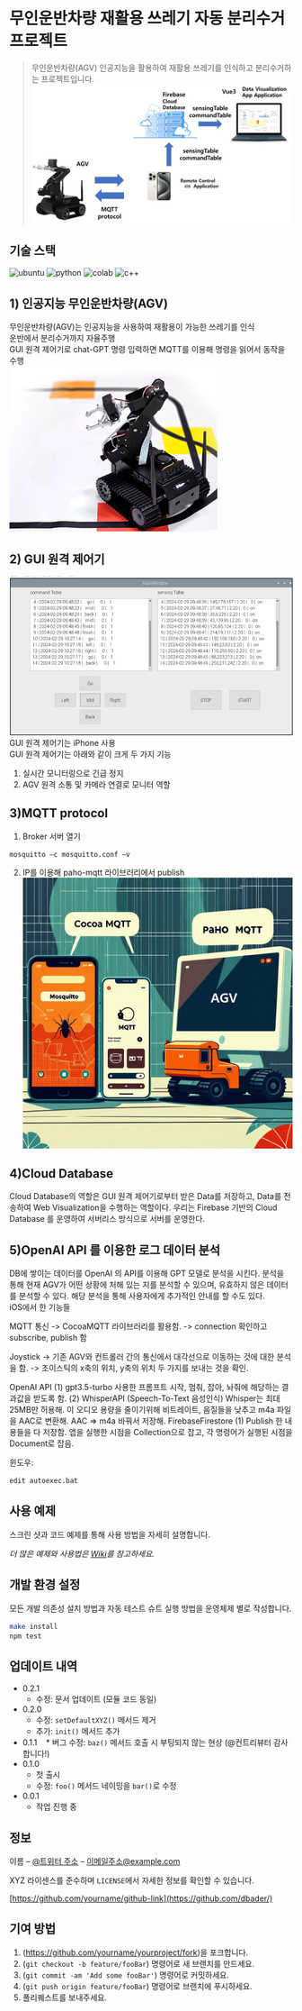 # 무인운반차량 재활용 쓰레기 자동 분리수거 프로젝트
> 무인운반차량(AGV) 인공지능을 활용하여 재활용 쓰레기를 인식하고 분리수거하는 프로젝트입니다.      
![plan](./forreadme/afterplan.png)

## 기술 스택
![ubuntu](https://img.shields.io/badge/Ubuntu-E95420?style=for-the-badge&logo=ubuntu&logoColor=white)
![python](https://img.shields.io/badge/Python-3776AB?style=for-the-badge&logo=python&logoColor=white)
![colab](https://img.shields.io/badge/Colab-F9AB00?style=for-the-badge&logo=googlecolab&color=525252)
![c++](https://img.shields.io/badge/Swift-FA7343?style=for-the-badge&logo=swift&logoColor=white)
## 1) 인공지능 무인운반차량(AGV)
무인운반차량(AGV)는 인공지능을 사용하여 재활용이 가능한 쓰레기를 인식   
운반에서 분리수거까지 자율주행   
GUI 원격 제어기로 chat-GPT 명령 입력하면 MQTT를 이용해 명령을 읽어서 동작을 수행   
![agv사진](./forreadme/AGV.png)  
## 2) GUI 원격 제어기
![img](./forreadme/examplegui.jpeg)   
GUI 원격 제어기는 iPhone 사용   
GUI 원격 제어기는 아래와 같이 크게 두 가지 기능
1. 실시간 모니터링으로 긴급 정지
2. AGV 원격 소통 및 카메라 연결로 모니터 역할
## 3)MQTT protocol
1. Broker 서버 열기
```sh
mosquitto –c mosquitto.conf –v
```
2. IP를 이용해 paho-mqtt 라이브러리에서 publish
![mqtt](./forreadme/mqtt.png)

## 4)Cloud Database
Cloud Database의 역할은 GUI 원격 제어기로부터 받은 Data를 저장하고, Data를 전송하여 Web Visualization을 수행하는 역할이다. 우리는 Firebase 기반의 Cloud Database 를 운영하여 서버리스 방식으로 서버를 운영한다. 
## 5)OpenAI API 를 이용한 로그 데이터 분석
DB에 쌓이는 데이터를 OpenAI 의 API를 이용해 GPT 모델로 분석을 시킨다. 
분석을 통해 현재 AGV가 어떤 상황에 처해 있는 지를 분석할 수 있으며, 유효하지 않은 데이터를 분석할 수 있다. 해당 분석을 통해 사용자에게 추가적인 안내를 할 수도 있다.   
iOS에서 한 기능들

MQTT 통신
-> CocoaMQTT 라이브러리를 활용함.
-> connection 확인하고 subscribe, publish 함

Joystick
-> 기존 AGV와 컨트롤러 간의 통신에서 대각선으로 이동하는 것에 대한 분석을 함.
-> 조이스틱의 x축의 위치, y축의 위치 두 가지를 보내는 것을 확인.

OpenAI API (1) gpt3.5-turbo 사용한 프롬프트 시작, 멈춰, 잡아, 놔줘에 해당하는 결과값을 받도록 함. (2) WhisperAPI (Speech-To-Text 음성인식) Whisper는 최대 25MB만 허용해. 이 오디오 용량을 줄이기위해 비트레이트, 음질들을 낮추고 m4a 파일을 AAC로 변환해. AAC => m4a 바꿔서 저장해.
FirebaseFirestore (1) Publish 한 내용들을 다 저장함. 앱을 실행한 시점을 Collection으로 잡고, 각 명령어가 실행된 시점을 Document로 잡음.

윈도우:

```sh
edit autoexec.bat
```

## 사용 예제

스크린 샷과 코드 예제를 통해 사용 방법을 자세히 설명합니다.

_더 많은 예제와 사용법은 [Wiki][wiki]를 참고하세요._

## 개발 환경 설정

모든 개발 의존성 설치 방법과 자동 테스트 슈트 실행 방법을 운영체제 별로 작성합니다.

```sh
make install
npm test
```

## 업데이트 내역

* 0.2.1
    * 수정: 문서 업데이트 (모듈 코드 동일)
* 0.2.0
    * 수정: `setDefaultXYZ()` 메서드 제거
    * 추가: `init()` 메서드 추가
* 0.1.1
    * 버그 수정: `baz()` 메서드 호출 시 부팅되지 않는 현상 (@컨트리뷰터 감사합니다!)
* 0.1.0
    * 첫 출시
    * 수정: `foo()` 메서드 네이밍을 `bar()`로 수정
* 0.0.1
    * 작업 진행 중

## 정보

이름 – [@트위터 주소](https://twitter.com/dbader_org) – 이메일주소@example.com

XYZ 라이센스를 준수하며 ``LICENSE``에서 자세한 정보를 확인할 수 있습니다.

[https://github.com/yourname/github-link](https://github.com/dbader/)

## 기여 방법

1. (<https://github.com/yourname/yourproject/fork>)을 포크합니다.
2. (`git checkout -b feature/fooBar`) 명령어로 새 브랜치를 만드세요.
3. (`git commit -am 'Add some fooBar'`) 명령어로 커밋하세요.
4. (`git push origin feature/fooBar`) 명령어로 브랜치에 푸시하세요. 
5. 풀리퀘스트를 보내주세요.

<!-- Markdown link & img dfn's -->
[npm-image]: https://img.shields.io/npm/v/datadog-metrics.svg?style=flat-square
[npm-url]: https://npmjs.org/package/datadog-metrics
[npm-downloads]: https://img.shields.io/npm/dm/datadog-metrics.svg?style=flat-square
[travis-image]: https://img.shields.io/travis/dbader/node-datadog-metrics/master.svg?style=flat-square
[travis-url]: https://travis-ci.org/dbader/node-datadog-metrics
[wiki]: https://github.com/yourname/yourproject/wiki

